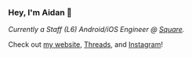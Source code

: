 ### Hey, I'm Aidan 👋

*Currently a Staff (L6) Android/iOS Engineer @ [Square](https://github.com/square).*

Check out [my website](https://af.codes), [Threads](https://www.threads.net/@afollestad), and [Instagram](https://instagram.com/afollestad)!
